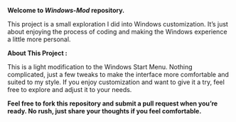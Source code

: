 **Welcome to _Windows-Mod_ repository.**

This project is a small exploration I did into Windows customization. It’s just about enjoying the process of coding and making the Windows experience a little more personal.

**About This Project :**

This is a light modification to the Windows Start Menu. Nothing complicated, just a few tweaks to make the interface more comfortable and suited to my style. If you enjoy customization and want to give it a try, feel free to explore and adjust it to your needs.

**Feel free to fork this repository and submit a pull request when you’re ready. No rush, just share your thoughts if you feel comfortable.**
